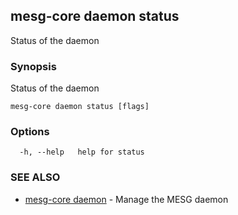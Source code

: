 ## mesg-core daemon status

Status of the daemon

### Synopsis

Status of the daemon

```
mesg-core daemon status [flags]
```

### Options

```
  -h, --help   help for status
```

### SEE ALSO

* [mesg-core daemon](mesg-core_daemon.md)	 - Manage the MESG daemon

